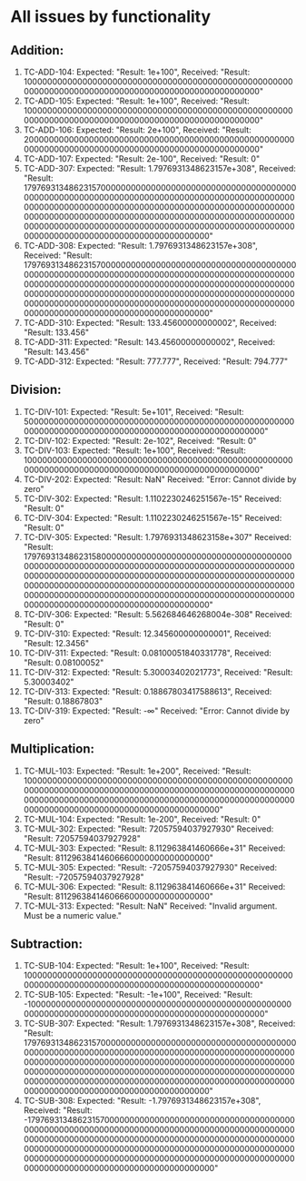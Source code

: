 # All issues by functionality

## Addition:

1. TC-ADD-104: Expected: "Result: 1e+100", Received: "Result: 10000000000000000000000000000000000000000000000000000000000000000000000000000000000000000000000000000"
2. TC-ADD-105: Expected: "Result: 1e+100", Received: "Result: 10000000000000000000000000000000000000000000000000000000000000000000000000000000000000000000000000000"
3. TC-ADD-106: Expected: "Result: 2e+100", Received: "Result: 20000000000000000000000000000000000000000000000000000000000000000000000000000000000000000000000000000"
4. TC-ADD-107: Expected: "Result: 2e-100", Received: "Result: 0"
5. TC-ADD-307: Expected: "Result: 1.7976931348623157e+308", Received: "Result: 179769313486231570000000000000000000000000000000000000000000000000000000000000000000000000000000000000000000000000000000000000000000000000000000000000000000000000000000000000000000000000000000000000000000000000000000000000000000000000000000000000000000000000000000000000000000000000000000000000000000000000000"
6. TC-ADD-308: Expected: "Result: 1.7976931348623157e+308", Received: "Result: 179769313486231570000000000000000000000000000000000000000000000000000000000000000000000000000000000000000000000000000000000000000000000000000000000000000000000000000000000000000000000000000000000000000000000000000000000000000000000000000000000000000000000000000000000000000000000000000000000000000000000000000"
7. TC-ADD-310: Expected: "Result: 133.45600000000002", Received: "Result: 133.456"
8. TC-ADD-311: Expected: "Result: 143.45600000000002", Received: "Result: 143.456"
9. TC-ADD-312: Expected: "Result: 777.777", Received: "Result: 794.777"


## Division:

1. TC-DIV-101: Expected: "Result: 5e+101", Received: "Result: 500000000000000000000000000000000000000000000000000000000000000000000000000000000000000000000000000000"
2. TC-DIV-102: Expected: "Result: 2e-102", Received: "Result: 0"
3. TC-DIV-103: Expected: "Result: 1e+100", Received: "Result: 10000000000000000000000000000000000000000000000000000000000000000000000000000000000000000000000000000"
4. TC-DIV-202: Expected: "Result: NaN" Received: "Error: Cannot divide by zero"
5. TC-DIV-302: Expected: "Result: 1.1102230246251567e-15" Received: "Result: 0"
6. TC-DIV-304: Expected: "Result: 1.1102230246251567e-15" Received: "Result: 0"
7. TC-DIV-305: Expected: "Result: 1.7976931348623158e+307" Received: "Result: 17976931348623158000000000000000000000000000000000000000000000000000000000000000000000000000000000000000000000000000000000000000000000000000000000000000000000000000000000000000000000000000000000000000000000000000000000000000000000000000000000000000000000000000000000000000000000000000000000000000000000000000"
8. TC-DIV-306: Expected: "Result: 5.562684646268004e-308" Received: "Result: 0"
9. TC-DIV-310: Expected: "Result: 12.345600000000001", Received: "Result: 12.3456"
10. TC-DIV-311: Expected: "Result: 0.08100051840331778", Received: "Result: 0.08100052"
11. TC-DIV-312: Expected: "Result: 5.30003402021773", Received: "Result: 5.30003402"
12. TC-DIV-313: Expected: "Result: 0.18867803417588613", Received: "Result: 0.18867803"
13. TC-DIV-319: Expected: "Result: -∞" Received: "Error: Cannot divide by zero"

## Multiplication:

1. TC-MUL-103: Expected: "Result: 1e+200", Received: "Result: 100000000000000000000000000000000000000000000000000000000000000000000000000000000000000000000000000000000000000000000000000000000000000000000000000000000000000000000000000000000000000000000000000000000"
2. TC-MUL-104: Expected: "Result: 1e-200", Received: "Result: 0"
3. TC-MUL-302: Expected: "Result: 72057594037927930" Received: "Result: 72057594037927928"
4. TC-MUL-303: Expected: "Result: 8.112963841460666e+31" Received: "Result: 81129638414606660000000000000000"
5. TC-MUL-305: Expected: "Result: -72057594037927930" Received: "Result: -72057594037927928"
6. TC-MUL-306: Expected: "Result: 8.112963841460666e+31" Received: "Result: 81129638414606660000000000000000"
7. TC-MUL-313: Expected: "Result: NaN" Received: "Invalid argument. Must be a numeric value."


## Subtraction:

1. TC-SUB-104: Expected: "Result: 1e+100", Received: "Result: 10000000000000000000000000000000000000000000000000000000000000000000000000000000000000000000000000000"
2. TC-SUB-105: Expected: "Result: -1e+100", Received: "Result: -10000000000000000000000000000000000000000000000000000000000000000000000000000000000000000000000000000"
3. TC-SUB-307: Expected: "Result: 1.7976931348623157e+308", Received: "Result: 179769313486231570000000000000000000000000000000000000000000000000000000000000000000000000000000000000000000000000000000000000000000000000000000000000000000000000000000000000000000000000000000000000000000000000000000000000000000000000000000000000000000000000000000000000000000000000000000000000000000000000000"
4. TC-SUB-308: Expected: "Result: -1.7976931348623157e+308", Received: "Result: -179769313486231570000000000000000000000000000000000000000000000000000000000000000000000000000000000000000000000000000000000000000000000000000000000000000000000000000000000000000000000000000000000000000000000000000000000000000000000000000000000000000000000000000000000000000000000000000000000000000000000000000"
